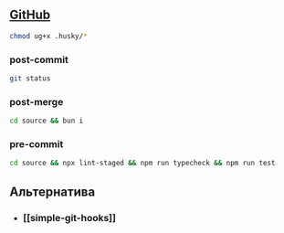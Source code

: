 ## [GitHub](https://github.com/typicode/husky)

```sh
chmod ug+x .husky/*
```

### post-commit

```bash
git status
```

### post-merge
```bash
cd source && bun i
```

### pre-commit
```bash
cd source && npx lint-staged && npm run typecheck && npm run test
```


## Альтернатива

- ### [[simple-git-hooks]]